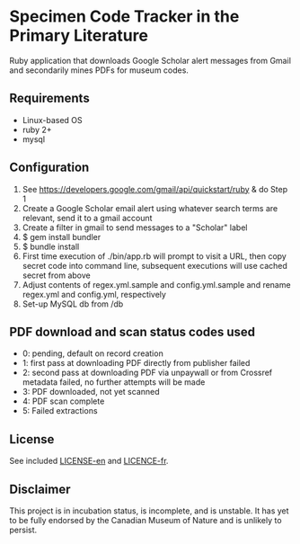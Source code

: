 Specimen Code Tracker in the Primary Literature
===============================================
Ruby application that downloads Google Scholar alert messages from Gmail and secondarily mines PDFs for museum codes.

Requirements
------------
- Linux-based OS
- ruby 2+
- mysql

Configuration
-------------
1. See https://developers.google.com/gmail/api/quickstart/ruby & do Step 1
2. Create a Google Scholar email alert using whatever search terms are relevant, send it to a gmail account
3. Create a filter in gmail to send messages to a "Scholar" label
4. $ gem install bundler
5. $ bundle install
6. First time execution of ./bin/app.rb will prompt to visit a URL, then copy secret code into command line, subsequent executions will use cached secret from above
7. Adjust contents of regex.yml.sample and config.yml.sample and rename regex.yml and config.yml, respectively
8. Set-up MySQL db from /db

PDF download and scan status codes used
---------------------------------------
- 0: pending, default on record creation
- 1: first pass at downloading PDF directly from publisher failed
- 2: second pass at downloading PDF via unpaywall or from Crossref metadata failed, no further attempts will be made
- 3: PDF downloaded, not yet scanned
- 4: PDF scan complete
- 5: Failed extractions

License
-------
See included [LICENSE-en](LICENSE-en) and [LICENCE-fr](LICENCE-fr).

Disclaimer
----------
This project is in incubation status, is incomplete, and is unstable. It has yet to be fully endorsed by the Canadian Museum of Nature and is unlikely to persist.
